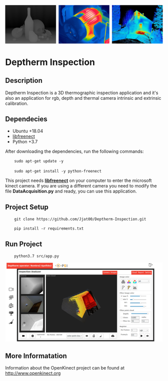 <img src="./public/icons/portada.png" alt="" />

# Deptherm Inspection 

## Description


Deptherm Inspection is a 3D thermographic inspection application and it's also an application for rgb, depth and thermal camera intrinsic
and extrinsic calibration. 


## Dependecies
* Ubuntu +18.04
* [libfreenect](https://github.com/OpenKinect/libfreenect)
* Python +3.7

After downloading the dependencies, run the following commands:
``` 
    sudo apt-get update -y

    sudo apt-get install -y python-freenect
```

This project needs **[libfreenect](https://github.com/OpenKinect/libfreenect)** on your computer to enter the microsoft kinect camera. If you are using a different camera you need to modify the file **DataAcquisition.py** and ready, you can use this application.


## Project Setup
```
    git clone https://github.com/Jjat00/Deptherm-Inspection.git
```
```
    pip install -r requirements.txt
```

## Run Project
```
    python3.7 src/app.py
```
<img src="./public/icons/captura-deptherm.png" alt="" />

## More Informatation
Information about the OpenKinect project can be found at http://www.openkinect.org